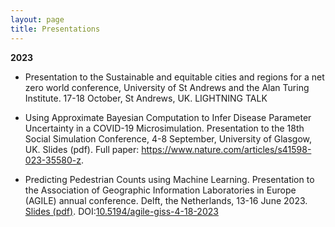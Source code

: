 ```yaml
---
layout: page
title: Presentations
---
```


**2023**
  * Presentation to the Sustainable and equitable cities and regions for a net zero world conference, University of St Andrews and the Alan Turing Institute. 17-18 October, St Andrews, UK. LIGHTNING TALK

  * Using Approximate Bayesian Computation to Infer Disease Parameter Uncertainty in a COVID-19 Microsimulation. Presentation to the 18th Social Simulation Conference, 4-8 September, University of Glasgow, UK. Slides (pdf). Full paper: https://www.nature.com/articles/s41598-023-35580-z.

  * Predicting Pedestrian Counts using Machine Learning. Presentation to the Association of Geographic Information Laboratories in Europe (AGILE) annual conference. Delft, the Netherlands, 13-16 June 2023. [Slides (pdf)](https://urban-analytics.github.io/dust/p/2023-07-AGILE_ML.pdf). DOI:[10.5194/agile-giss-4-18-2023](https://link-url-here.org](https://agile-giss.copernicus.org/articles/4/18/2023/)https://agile-giss.copernicus.org/articles/4/18/2023/) 


